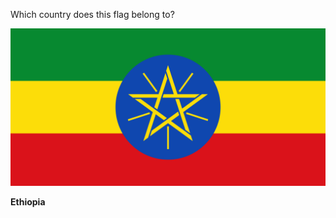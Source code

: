 Which country does this flag belong to?

![Flag of Ethiopia](images/Flag_of_Ethiopia.svg)
<!--question-->
**Ethiopia**
